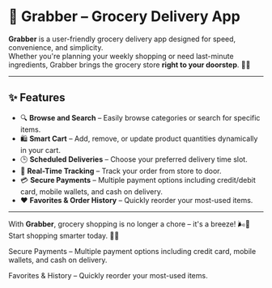 # 🛒 Grabber – Grocery Delivery App

**Grabber** is a user-friendly grocery delivery app designed for speed, convenience, and simplicity.  
Whether you're planning your weekly shopping or need last-minute ingredients, Grabber brings the grocery store **right to your doorstep**. 🚪🥦

---

## ✨ Features

- 🔍 **Browse and Search** – Easily browse categories or search for specific items.
- 🛍️ **Smart Cart** – Add, remove, or update product quantities dynamically in your cart.
- 🕒 **Scheduled Deliveries** – Choose your preferred delivery time slot.
- 📍 **Real-Time Tracking** – Track your order from store to door.
- 💳 **Secure Payments** – Multiple payment options including credit/debit card, mobile wallets, and cash on delivery.
- ❤️ **Favorites & Order History** – Quickly reorder your most-used items.

---

With **Grabber**, grocery shopping is no longer a chore – it's a breeze! 🌬️🍎  
Start shopping smarter today. 📱🛒

Secure Payments – Multiple payment options including credit card, mobile wallets, and cash on delivery.

Favorites & History – Quickly reorder your most-used items.





